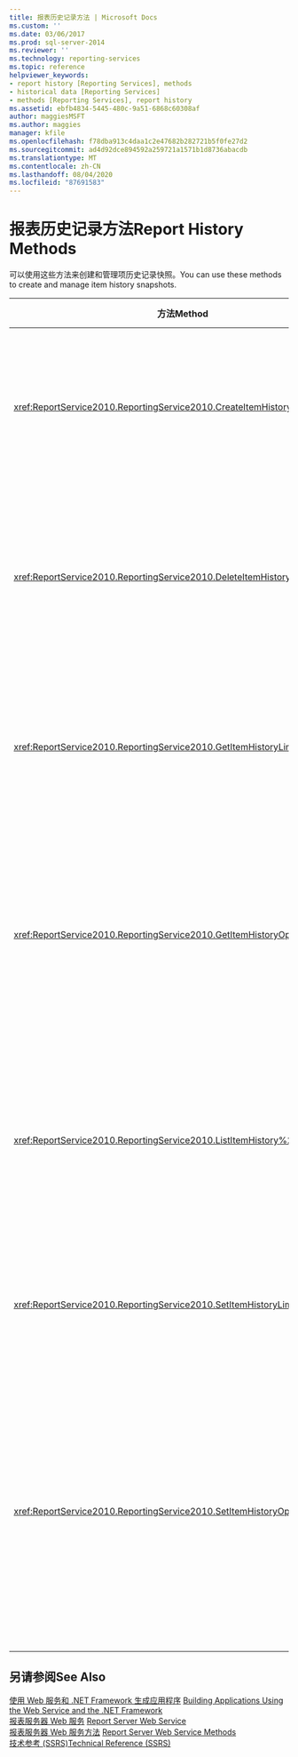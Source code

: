 ```yaml
---
title: 报表历史记录方法 | Microsoft Docs
ms.custom: ''
ms.date: 03/06/2017
ms.prod: sql-server-2014
ms.reviewer: ''
ms.technology: reporting-services
ms.topic: reference
helpviewer_keywords:
- report history [Reporting Services], methods
- historical data [Reporting Services]
- methods [Reporting Services], report history
ms.assetid: ebfb4834-5445-480c-9a51-6868c60308af
author: maggiesMSFT
ms.author: maggies
manager: kfile
ms.openlocfilehash: f78dba913c4daa1c2e47682b282721b5f0fe27d2
ms.sourcegitcommit: ad4d92dce894592a259721a1571b1d8736abacdb
ms.translationtype: MT
ms.contentlocale: zh-CN
ms.lasthandoff: 08/04/2020
ms.locfileid: "87691583"
---
```

# <a name="report-history-methods"></a><span data-ttu-id="ef739-102">报表历史记录方法</span><span class="sxs-lookup"><span data-stu-id="ef739-102">Report History Methods</span></span>
  <span data-ttu-id="ef739-103">可以使用这些方法来创建和管理项历史记录快照。</span><span class="sxs-lookup"><span data-stu-id="ef739-103">You can use these methods to create and manage item history snapshots.</span></span>  
  
|<span data-ttu-id="ef739-104">方法</span><span class="sxs-lookup"><span data-stu-id="ef739-104">Method</span></span>|<span data-ttu-id="ef739-105">操作</span><span class="sxs-lookup"><span data-stu-id="ef739-105">Action</span></span>|  
|------------|------------|  
|<xref:ReportService2010.ReportingService2010.CreateItemHistorySnapshot%2A>|<span data-ttu-id="ef739-106">生成指定目录项的一个项历史记录快照。</span><span class="sxs-lookup"><span data-stu-id="ef739-106">Generates an item history snapshot of a specified catalog item.</span></span>|  
|<xref:ReportService2010.ReportingService2010.DeleteItemHistorySnapshot%2A>|<span data-ttu-id="ef739-107">删除指定目录项的一个项历史记录快照。</span><span class="sxs-lookup"><span data-stu-id="ef739-107">Deletes an individual item history snapshot for a specified catalog item.</span></span>|  
|<xref:ReportService2010.ReportingService2010.GetItemHistoryLimit%2A>|<span data-ttu-id="ef739-108">返回指定目录项的项历史记录快照限制。</span><span class="sxs-lookup"><span data-stu-id="ef739-108">Returns the item history snapshot limit for a specified catalog item.</span></span>|  
|<xref:ReportService2010.ReportingService2010.GetItemHistoryOptions%2A>|<span data-ttu-id="ef739-109">返回为目录项生成的项历史记录快照选项设置和属性。</span><span class="sxs-lookup"><span data-stu-id="ef739-109">Returns the item history snapshot option setting and properties generated for a catalog item.</span></span>|  
|<xref:ReportService2010.ReportingService2010.ListItemHistory%2A>|<span data-ttu-id="ef739-110">返回指定目录项的项历史记录快照及其属性的列表。</span><span class="sxs-lookup"><span data-stu-id="ef739-110">Returns a list of item history snapshots and their properties for a specified catalog item.</span></span>|  
|<xref:ReportService2010.ReportingService2010.SetItemHistoryLimit%2A>|<span data-ttu-id="ef739-111">指定报表服务器保留项的快照数。</span><span class="sxs-lookup"><span data-stu-id="ef739-111">Specifies how many snapshots of an item the report server retains.</span></span>|  
|<xref:ReportService2010.ReportingService2010.SetItemHistoryOptions%2A>|<span data-ttu-id="ef739-112">设置项历史记录选项，这些选项指定何时为指定的目录项创建项历史记录快照。</span><span class="sxs-lookup"><span data-stu-id="ef739-112">Sets item history options that specify when an item history snapshot is created for a specified catalog item.</span></span>|  
  
## <a name="see-also"></a><span data-ttu-id="ef739-113">另请参阅</span><span class="sxs-lookup"><span data-stu-id="ef739-113">See Also</span></span>  
 <span data-ttu-id="ef739-114">[使用 Web 服务和 .NET Framework 生成应用程序](../net-framework/building-applications-using-the-web-service-and-the-net-framework.md) </span><span class="sxs-lookup"><span data-stu-id="ef739-114">[Building Applications Using the Web Service and the .NET Framework](../net-framework/building-applications-using-the-web-service-and-the-net-framework.md) </span></span>  
 <span data-ttu-id="ef739-115">[报表服务器 Web 服务](../report-server-web-service.md) </span><span class="sxs-lookup"><span data-stu-id="ef739-115">[Report Server Web Service](../report-server-web-service.md) </span></span>  
 <span data-ttu-id="ef739-116">[报表服务器 Web 服务方法](report-server-web-service-methods.md) </span><span class="sxs-lookup"><span data-stu-id="ef739-116">[Report Server Web Service Methods](report-server-web-service-methods.md) </span></span>  
 [<span data-ttu-id="ef739-117">技术参考 (SSRS)</span><span class="sxs-lookup"><span data-stu-id="ef739-117">Technical Reference &#40;SSRS&#41;</span></span>](../../technical-reference-ssrs.md)  
  
  
